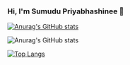 ### Hi, I'm Sumudu Priyabhashinee 👋

[![Anurag's GitHub stats](https://github-readme-stats.vercel.app/api?username=SumuduPriyabhashinee&show_icons=true&theme=dark)](https://github.com/anuraghazra/github-readme-stats)

![Anurag's GitHub stats](https://github-readme-stats.vercel.app/api?username=SumuduPriyabhashinee&count_private=true)

[![Top Langs](https://github-readme-stats.vercel.app/api/top-langs/?username=anuraghazra&hide=php)](https://github.com/anuraghazra/github-readme-stats)
<!--
- 🔭 I’m currently working on ...
- 🌱 I’m currently learning ...
- 👯 I’m looking to collaborate on ...
- 🤔 I’m looking for help with ...
- 💬 Ask me about ...
- 📫 How to reach me: ...
- 😄 Pronouns: ...
- ⚡ Fun fact: ...
-->
